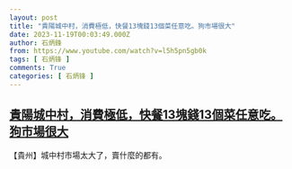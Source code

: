 ```yaml
---
layout: post
title: "貴陽城中村，消費極低，快餐13塊錢13個菜任意吃。狗市場很大"
date: 2023-11-19T00:03:49.000Z
author: 石炳鋒
from: https://www.youtube.com/watch?v=l5h5pn5gb0k
tags: [ 石炳锋 ]
comments: True
categories: [ 石炳锋 ]
---
```

<!--1700352229000-->
[貴陽城中村，消費極低，快餐13塊錢13個菜任意吃。狗市場很大](https://www.youtube.com/watch?v=l5h5pn5gb0k)
------

<div>
【貴州】城中村市場太大了，賣什麼的都有。
</div>
